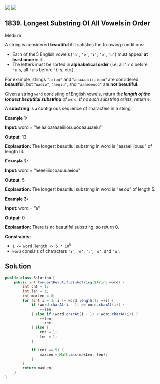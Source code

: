 [![](https://img.shields.io/github/stars/javadev/LeetCode-in-Java?label=Stars&style=flat-square)](https://github.com/javadev/LeetCode-in-Java)
[![](https://img.shields.io/github/forks/javadev/LeetCode-in-Java?label=Fork%20me%20on%20GitHub%20&style=flat-square)](https://github.com/javadev/LeetCode-in-Java/fork)

## 1839\. Longest Substring Of All Vowels in Order

Medium

A string is considered **beautiful** if it satisfies the following conditions:

*   Each of the 5 English vowels (`'a'`, `'e'`, `'i'`, `'o'`, `'u'`) must appear **at least once** in it.
*   The letters must be sorted in **alphabetical order** (i.e. all `'a'`s before `'e'`s, all `'e'`s before `'i'`s, etc.).

For example, strings `"aeiou"` and `"aaaaaaeiiiioou"` are considered **beautiful**, but `"uaeio"`, `"aeoiu"`, and `"aaaeeeooo"` are **not beautiful**.

Given a string `word` consisting of English vowels, return _the **length of the longest beautiful substring** of_ `word`_. If no such substring exists, return_ `0`.

A **substring** is a contiguous sequence of characters in a string.

**Example 1:**

**Input:** word = "aeiaaioaaaaeiiiiouuuooaauuaeiu"

**Output:** 13

**Explanation:** The longest beautiful substring in word is "aaaaeiiiiouuu" of length 13.

**Example 2:**

**Input:** word = "aeeeiiiioooauuuaeiou"

**Output:** 5

**Explanation:** The longest beautiful substring in word is "aeiou" of length 5.

**Example 3:**

**Input:** word = "a"

**Output:** 0

**Explanation:** There is no beautiful substring, so return 0.

**Constraints:**

*   <code>1 <= word.length <= 5 * 10<sup>5</sup></code>
*   `word` consists of characters `'a'`, `'e'`, `'i'`, `'o'`, and `'u'`.

## Solution

```java
public class Solution {
    public int longestBeautifulSubstring(String word) {
        int cnt = 1;
        int len = 1;
        int maxLen = 0;
        for (int i = 1; i != word.length(); ++i) {
            if (word.charAt(i - 1) == word.charAt(i)) {
                ++len;
            } else if (word.charAt(i - 1) < word.charAt(i)) {
                ++len;
                ++cnt;
            } else {
                cnt = 1;
                len = 1;
            }

            if (cnt == 5) {
                maxLen = Math.max(maxLen, len);
            }
        }
        return maxLen;
    }
}
```
